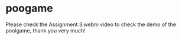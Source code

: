 # poogame
Please check the Assignment 3.webm video to check the demo of the poolgame, thank you very much!
